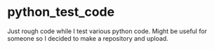# python_test_code
Just rough code while I test various python code. Might be useful for someone so I decided to make a repository and upload. 
